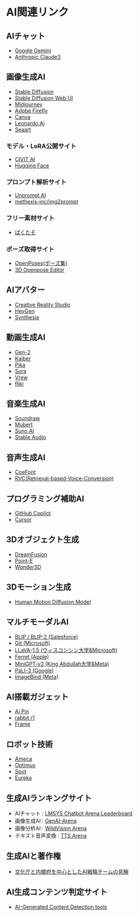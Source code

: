 # AI関連リンク

## AIチャット

- [Google Gemini](https://gemini.google.com/)
- [Anthropic Claude3](https://claude.ai/)

## 画像生成AI

- [Stable Diffusion](https://ja.stability.ai/stable-diffusion)
- [Stable Diffusion Web UI](https://github.com/AUTOMATIC1111/stable-diffusion-webui)
- [Midjourney](https://www.midjourney.com/home/)
- [Adobe Firefly](https://www.adobe.com/jp/sensei/generative-ai/firefly.html)
- [Canva](https://www.canva.com/ja_jp/)
- [Leonardo.Ai](https://leonardo.ai/)
- [Seaart](https://www.seaart.ai/)

### モデル・LoRA公開サイト

- [CIVIT AI](https://civitai.com/)
- [Hugging Face](https://huggingface.co/)

### プロンプト解析サイト

- [Unprompt AI](https://unprompt.ai/)
- [methexis-inc/img2prompt](https://replicate.com/methexis-inc/img2prompt)

### フリー素材サイト

- [ぱくたそ](https://www.pakutaso.com/)

### ポーズ取得サイト

- [OpenPoses\(ポーズ集\)](https://openposes.com/)
- [3D Openpose Editor](https://zhuyu1997.github.io/open-pose-editor/)

## AIアバター

- [Creative Reality Studio](https://www.d-id.com/creative-reality-studio/)
- [HeyGen](https://www.heygen.com/)
- [Synthesia](https://www.synthesia.io/)

## 動画生成AI

- [Gen-2](https://research.runwayml.com/gen2)
- [Kaiber](https://kaiber.ai/)
- [Pika](https://pika.art/)
- [Sora](https://openai.com/sora)
- [Vrew](https://vrew.voyagerx.com/ja/)
- [fliki](https://fliki.ai/)

## 音楽生成AI

- [Soundraw](https://soundraw.io/ja)
- [Mubert](https://mubert.com/)
- [Suno AI](https://www.suno.ai/)
- [Stable Audio](https://www.stableaudio.com/)

## 音声生成AI

- [CoeFont](https://coefont.cloud/)
- [RVC(Retrieval-based-Voice-Conversion)](https://github.com/RVC-Project/Retrieval-based-Voice-Conversion-WebUI)

## プログラミング補助AI

- [GitHub Copilot](https://github.com/features/copilot)
- [Cursor](https://cursor.sh/)

## 3Dオブジェクト生成

- [DreamFusion](https://dreamfusion3d.github.io/)
- [Point-E](https://github.com/openai/point-e)
- [Wonder3D](https://github.com/xxlong0/Wonder3D/)

## 3Dモーション生成

- [Human Motion Diffusion Model](https://guytevet.github.io/mdm-page/)

## マルチモーダルAI

- [BLIP / BLIP-2 (Salesforce)](https://huggingface.co/Salesforce/blip2-flan-t5-xxl)
- [Git (Microsoft)](https://huggingface.co/microsoft/git-base)
- [LLaVA-1.5 (ウィスコンシン大学&Microsoft)](https://llava-vl.github.io/)
- [Ferret (Apple)](https://arxiv.org/abs/2310.07704v1)
- [MiniGPT-v2 (King Abdullah大学&Meta)](https://minigpt-v2.github.io/)
- [PaLI-3 (Google)](https://huggingface.co/papers/2310.09199)
- [ImageBind (Meta)](https://ai.meta.com/blog/imagebind-six-modalities-binding-ai/)

## AI搭載ガジェット

- [Ai Pin](https://humane.com/aipin)
- [rabbit r1](https://www.rabbit.tech/)
- [Frame](https://brilliant.xyz/)

## ロボット技術

- [Ameca](https://www.engineeredarts.co.uk/robot/ameca/)
- [Optimus](https://ja.wikipedia.org/wiki/Tesla_Bot)
- [Spot](https://www.theverge.com/2023/10/26/23933213/boston-dynamics-robot-dog-spot-top-hat)
- [Eureka](https://www.watch.impress.co.jp/docs/news/1541369.html)

## 生成AIランキングサイト

- AIチャット : [LMSYS Chatbot Arena Leaderboard](https://huggingface.co/spaces/lmsys/chatbot-arena-leaderboard)
- 画像生成AI : [GenAI-Arena](https://huggingface.co/spaces/TIGER-Lab/GenAI-Arena)
- 画像分析AI : [WildVision Arena](https://huggingface.co/spaces/WildVision/vision-arena)
- テキスト音声変換 : [TTS Arena](https://huggingface.co/spaces/TTS-AGI/TTS-Arena)

## 生成AIと著作権

- [文化庁と内閣府を中心としたAI戦略チームの見解](https://www8.cao.go.jp/cstp/ai/ai_team/3kai/shiryo.pdf)

## AI生成コンテンツ判定サイト

- [AI-Generated Content Detection tools](https://hivemoderation.com/ai-generated-content-detection
)
